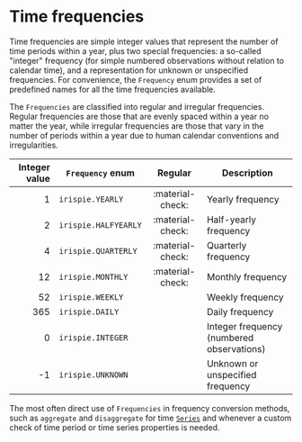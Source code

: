 
Time frequencies
=================

Time frequencies are simple integer values that represent the number of time
periods within a year, plus two special frequencies: a so-called "integer"
frequency (for simple numbered observations without relation to calendar time),
and a representation for unknown or unspecified frequencies. For convenience,
the `Frequency` enum provides a set of predefined names for all the time
frequencies available.

The `Frequencies` are classified into regular and
irregular frequencies. Regular frequencies are those that are evenly spaced
within a year no matter the year, while irregular frequencies are those that
vary in the number of periods within a year due to human calendar conventions
and irregularities.


| Integer value | `Frequency` enum       | Regular           | Description
|--------------:|------------------------|:-----------------:|-------------
| 1             | `irispie.YEARLY`       | :material-check:  | Yearly frequency
| 2             | `irispie.HALFYEARLY`   | :material-check:  | Half-yearly frequency
| 4             | `irispie.QUARTERLY`    | :material-check:  | Quarterly frequency
| 12            | `irispie.MONTHLY`      | :material-check:  | Monthly frequency
| 52            | `irispie.WEEKLY`       |                   | Weekly frequency
| 365           | `irispie.DAILY`        |                   | Daily frequency
| 0             | `irispie.INTEGER`      |                   | Integer frequency (numbered observations)
| -1            | `irispie.UNKNOWN`      |                   | Unknown or unspecified frequency


The most often direct use of `Frequencies` in frequency conversion methods, such
as `aggregate` and `disaggregate` for time [`Series`](series.md) and whenever a
custom check of time period or time series properties is needed.
    